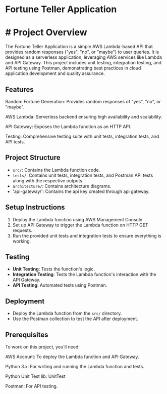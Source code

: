 # Fortune Teller Application
# #  Project Overview
The Fortune Teller Application is a simple AWS Lambda-based API that provides random responses ("yes", "no", or "maybe") to user queries. It is designed as a serverless application, leveraging AWS services like Lambda and API Gateway. This project includes unit testing, integration testing, and API testing using Postman, demonstrating best practices in cloud application development and quality assurance.

## Features
Random Fortune Generation: Provides random responses of "yes", "no", or "maybe".

AWS Lambda: Serverless backend ensuring high availability and scalability.

API Gateway: Exposes the Lambda function as an HTTP API.

Testing: Comprehensive testing suite with unit tests, integration tests, and API tests.

## Project Structure

- `src/`: Contains the Lambda function code.
- `tests/`: Contains unit tests, integration tests, and Postman API tests along with the respective outputs.
- `architecture/`: Contains architecture diagrams.
- 'api-gateway/':  Contains the api key created through api gateway.

## Setup Instructions

1. Deploy the Lambda function using AWS Management Console.
2. Set up API Gateway to trigger the Lambda function on HTTP GET requests.
3. Run the provided unit tests and integration tests to ensure everything is working.

## Testing

- **Unit Testing**: Tests the function's logic.
- **Integration Testing**: Tests the Lambda function's interaction with the API Gateway.
- **API Testing**: Automated tests using Postman.

## Deployment

- Deploy the Lambda function from the `src/` directory.
- Use the Postman collection to test the API after deployment.


## Prerequisites
To work on this project, you'll need:

AWS Account: To deploy the Lambda function and API Gateway.

Python 3.x: For writing and running the Lambda function and tests.

Python Unit Test lib: UnitTest

Postman: For API testing.
